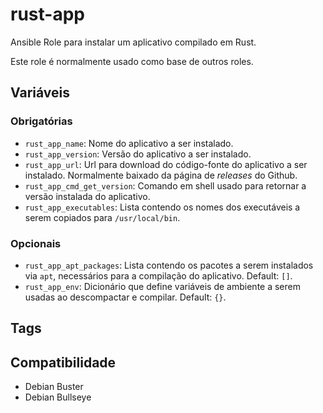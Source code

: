 # rust-app

Ansible Role para instalar um aplicativo compilado em Rust.

Este role é normalmente usado como base de outros roles.

## Variáveis

### Obrigatórias

- `rust_app_name`: Nome do aplicativo a ser instalado.
- `rust_app_version`: Versão do aplicativo a ser instalado.
- `rust_app_url`: Url para download do código-fonte do aplicativo a ser instalado.
  Normalmente baixado da página de _releases_ do Github.
- `rust_app_cmd_get_version`: Comando em shell usado para retornar a versão instalada do
  aplicativo.
- `rust_app_executables`: Lista contendo os nomes dos executáveis a serem copiados para
  `/usr/local/bin`.

### Opcionais

- `rust_app_apt_packages`: Lista contendo os pacotes a serem instalados via `apt`,
  necessários para a compilação do aplicativo. Default: `[]`.
- `rust_app_env`: Dicionário que define variáveis de ambiente a serem usadas ao
  descompactar e compilar. Default: `{}`.

## Tags

## Compatibilidade

- Debian Buster
- Debian Bullseye
